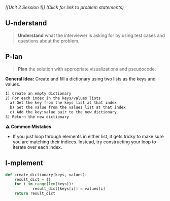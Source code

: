 *[[Unit 2 Session 1]] (Click for link to problem statements)*

## U-nderstand
 
> **Understand** what the interviewer is asking for by using test cases and questions about the problem.

## P-lan

> **Plan** the solution with appropriate visualizations and pseudocode.

**General Idea:** Create and fill a dictionary using two lists as the keys and values.

```markdown
1) Create an empty dictionary
2) For each index in the keys/values lists
  a) Get the key from the keys list at that index
  b) Get the value from the values list at that index
  c) Add the key:value pair to the new dictionary
3) Return the new dictionary
```

**⚠️ Common Mistakes**

- If you just loop through elements in either list, it gets tricky to make sure you are matching their indices.  Instead, try constructing your loop to iterate over each index.

## I-mplement

```python
def create_dictionary(keys, values):
	result_dict = {}
	for i in range(len(keys)):
        	result_dict[keys[i]] = values[i]
	return result_dict
```